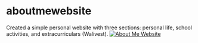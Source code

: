 # aboutmewebsite
Created a simple personal website with three sections: personal life, school activities, and extracurriculars (Walivest).
[![About Me Website](https://github.com/SFarruqui/aboutmewebsite/assets/113355829/affb827f-7a68-4537-a8cc-531fab97c5de.png)](https://drive.google.com/file/d/1R1QLcDsVMXMUSmfnxm3YVFxtGh7IltZI/view?usp=drive_link)

